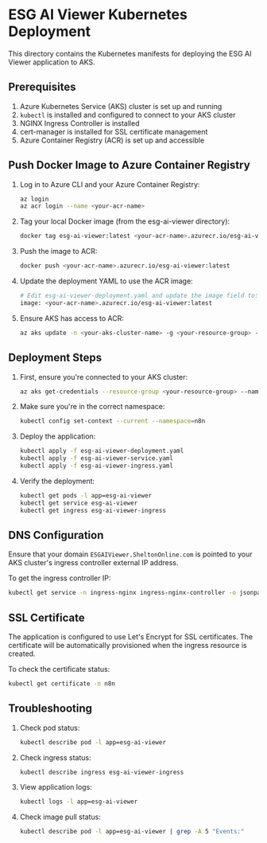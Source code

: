 # ESG AI Viewer Kubernetes Deployment

This directory contains the Kubernetes manifests for deploying the ESG AI Viewer application to AKS.

## Prerequisites

1. Azure Kubernetes Service (AKS) cluster is set up and running
2. `kubectl` is installed and configured to connect to your AKS cluster
3. NGINX Ingress Controller is installed
4. cert-manager is installed for SSL certificate management
5. Azure Container Registry (ACR) is set up and accessible

## Push Docker Image to Azure Container Registry

1. Log in to Azure CLI and your Azure Container Registry:
   ```bash
   az login
   az acr login --name <your-acr-name>
   ```

2. Tag your local Docker image (from the esg-ai-viewer directory):
   ```bash
   docker tag esg-ai-viewer:latest <your-acr-name>.azurecr.io/esg-ai-viewer:latest
   ```

3. Push the image to ACR:
   ```bash
   docker push <your-acr-name>.azurecr.io/esg-ai-viewer:latest
   ```

4. Update the deployment YAML to use the ACR image:
   ```bash
   # Edit esg-ai-viewer-deployment.yaml and update the image field to:
   image: <your-acr-name>.azurecr.io/esg-ai-viewer:latest
   ```

5. Ensure AKS has access to ACR:
   ```bash
   az aks update -n <your-aks-cluster-name> -g <your-resource-group> --attach-acr <your-acr-name>
   ```

## Deployment Steps

1. First, ensure you're connected to your AKS cluster:
   ```bash
   az aks get-credentials --resource-group <your-resource-group> --name <your-cluster-name>
   ```

2. Make sure you're in the correct namespace:
   ```bash
   kubectl config set-context --current --namespace=n8n
   ```

3. Deploy the application:
   ```bash
   kubectl apply -f esg-ai-viewer-deployment.yaml
   kubectl apply -f esg-ai-viewer-service.yaml
   kubectl apply -f esg-ai-viewer-ingress.yaml
   ```

4. Verify the deployment:
   ```bash
   kubectl get pods -l app=esg-ai-viewer
   kubectl get service esg-ai-viewer
   kubectl get ingress esg-ai-viewer-ingress
   ```

## DNS Configuration

Ensure that your domain `ESGAIViewer.SheltonOnline.com` is pointed to your AKS cluster's ingress controller external IP address.

To get the ingress controller IP:
```bash
kubectl get service -n ingress-nginx ingress-nginx-controller -o jsonpath='{.status.loadBalancer.ingress[0].ip}'
```

## SSL Certificate

The application is configured to use Let's Encrypt for SSL certificates. The certificate will be automatically provisioned when the ingress resource is created.

To check the certificate status:
```bash
kubectl get certificate -n n8n
```

## Troubleshooting

1. Check pod status:
   ```bash
   kubectl describe pod -l app=esg-ai-viewer
   ```

2. Check ingress status:
   ```bash
   kubectl describe ingress esg-ai-viewer-ingress
   ```

3. View application logs:
   ```bash
   kubectl logs -l app=esg-ai-viewer
   ```

4. Check image pull status:
   ```bash
   kubectl describe pod -l app=esg-ai-viewer | grep -A 5 "Events:"
   ``` 